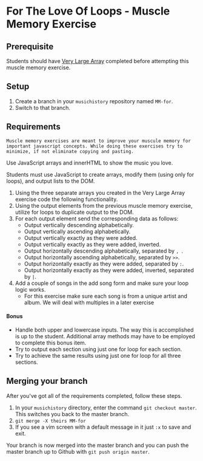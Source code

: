 # For The Love Of Loops - Muscle Memory Exercise

## Prerequisite
Students should have [Very Large Array](SP_MM_ARRAYS.md) completed before attempting this muscle memory exercise.

## Setup

1. Create a branch in your `musichistory` repository named `MM-for`.
1. Switch to that branch.

## Requirements

`Muscle memory exercises are meant to improve your muscule memory for important javascript concepts. While doing these exercises try to minimize, if not eliminate copying and pasting.`

Use JavaScript arrays and innerHTML to show the music you love.

Students must use JavaScript to create arrays, modify them (using only for loops), and output lists to the DOM.

1. Using the three separate arrays you created in the Very Large Array exercise code the following functionality.
1. Using the output elements from the previous muscle memory exercise, utilize for loops to duplicate output to the DOM.
1. For each output element send the corresponding data as follows:
    *   Output vertically descending alphabetically.
    *   Output vertically ascending alphabetically.
    *   Output vertically exactly as they were added.
    *   Output vertically exactly as they were added, inverted.
    *   Output horizontally descending alphabetically, separated by `, `.
    *   Output horizontally ascending alphabetically, separated by ` >> `.
    *   Output horizontally exactly as they were added, separated by ` : `.
    *   Output horizontally exactly as they were added, inverted, separated by ` | `.
1. Add a couple of songs in the add song form and make sure your loop logic works.
    -   For this exercise make sure each song is from a unique artist and album. We will deal with multiples in a later exercise

#### Bonus
*   Handle both upper and lowercase inputs. The way this is accomplished is up to the student. Additional array methods may have to be employed to complete this bonus item.
*   Try to output each section using just one for loop for each section.
*   Try to achieve the same results using just one for loop for all three sections.


## Merging your branch

After you've got all of the requirements completed, follow these steps.

1. In your `musichistory` directory, enter the command `git checkout master`. This switches you back to the master branch.
1. `git merge -X theirs MM-for`
1. If you see a vim screen with a default message in it just `:x` to save and exit.

Your branch is now merged into the master branch and you can push the master branch up to Github with `git push origin master`.